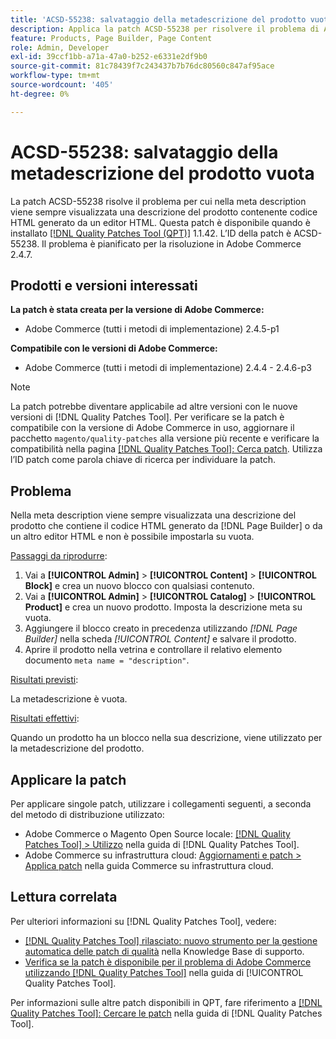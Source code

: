 ```yaml
---
title: 'ACSD-55238: salvataggio della metadescrizione del prodotto vuota'
description: Applica la patch ACSD-55238 per risolvere il problema di Adobe Commerce per cui nella meta description viene sempre visualizzata una descrizione del prodotto contenente codice HTML generato da [!DNL Page Builder] o da un altro editor HTML e non è possibile impostarla su vuota.
feature: Products, Page Builder, Page Content
role: Admin, Developer
exl-id: 39ccf1bb-a71a-47a0-b252-e6331e2df9b0
source-git-commit: 81c78439f7c243437b7b76dc80560c847af95ace
workflow-type: tm+mt
source-wordcount: '405'
ht-degree: 0%

---
```


# ACSD-55238: salvataggio della metadescrizione del prodotto vuota

La patch ACSD-55238 risolve il problema per cui nella meta description viene sempre visualizzata una descrizione del prodotto contenente codice HTML generato da un editor HTML. Questa patch è disponibile quando è installato [[!DNL Quality Patches Tool (QPT)]](https://experienceleague.adobe.com/it/docs/commerce-knowledge-base/kb/announcements/commerce-announcements/magento-quality-patches-released-new-tool-to-self-serve-quality-patches) 1.1.42. L’ID della patch è ACSD-55238. Il problema è pianificato per la risoluzione in Adobe Commerce 2.4.7.

## Prodotti e versioni interessati

**La patch è stata creata per la versione di Adobe Commerce:**

* Adobe Commerce (tutti i metodi di implementazione) 2.4.5-p1

**Compatibile con le versioni di Adobe Commerce:**

* Adobe Commerce (tutti i metodi di implementazione) 2.4.4 - 2.4.6-p3

>[!NOTE]
>
>La patch potrebbe diventare applicabile ad altre versioni con le nuove versioni di [!DNL Quality Patches Tool]. Per verificare se la patch è compatibile con la versione di Adobe Commerce in uso, aggiornare il pacchetto `magento/quality-patches` alla versione più recente e verificare la compatibilità nella pagina [[!DNL Quality Patches Tool]: Cerca patch](https://experienceleague.adobe.com/tools/commerce-quality-patches/index.html?lang=it). Utilizza l’ID patch come parola chiave di ricerca per individuare la patch.

## Problema

Nella meta description viene sempre visualizzata una descrizione del prodotto che contiene il codice HTML generato da [!DNL Page Builder] o da un altro editor HTML e non è possibile impostarla su vuota.

<u>Passaggi da riprodurre</u>:

1. Vai a **[!UICONTROL Admin]** > **[!UICONTROL Content]** > **[!UICONTROL Block]** e crea un nuovo blocco con qualsiasi contenuto.
1. Vai a **[!UICONTROL Admin]** > **[!UICONTROL Catalog]** > **[!UICONTROL Product]** e crea un nuovo prodotto. Imposta la descrizione meta su vuota.
1. Aggiungere il blocco creato in precedenza utilizzando *[!DNL Page Builder]* nella scheda *[!UICONTROL Content]* e salvare il prodotto.
1. Aprire il prodotto nella vetrina e controllare il relativo elemento documento `meta name = "description"`.

<u>Risultati previsti</u>:

La metadescrizione è vuota.

<u>Risultati effettivi</u>:

Quando un prodotto ha un blocco nella sua descrizione, viene utilizzato per la metadescrizione del prodotto.

## Applicare la patch

Per applicare singole patch, utilizzare i collegamenti seguenti, a seconda del metodo di distribuzione utilizzato:

* Adobe Commerce o Magento Open Source locale: [[!DNL Quality Patches Tool] > Utilizzo](/help/tools/quality-patches-tool/usage.md) nella guida di [!DNL Quality Patches Tool].
* Adobe Commerce su infrastruttura cloud: [Aggiornamenti e patch > Applica patch](https://experienceleague.adobe.com/docs/commerce-cloud-service/user-guide/develop/upgrade/apply-patches.html?lang=it) nella guida Commerce su infrastruttura cloud.

## Lettura correlata

Per ulteriori informazioni su [!DNL Quality Patches Tool], vedere:

* [[!DNL Quality Patches Tool] rilasciato: nuovo strumento per la gestione automatica delle patch di qualità](https://experienceleague.adobe.com/it/docs/commerce-knowledge-base/kb/announcements/commerce-announcements/magento-quality-patches-released-new-tool-to-self-serve-quality-patches) nella Knowledge Base di supporto.
* [Verifica se la patch è disponibile per il problema di Adobe Commerce utilizzando  [!DNL Quality Patches Tool]](/help/tools/quality-patches-tool/patches-available-in-qpt/check-patch-for-magento-issue-with-magento-quality-patches.md) nella guida di [!UICONTROL Quality Patches Tool].


Per informazioni sulle altre patch disponibili in QPT, fare riferimento a [[!DNL Quality Patches Tool]: Cercare le patch](https://experienceleague.adobe.com/tools/commerce-quality-patches/index.html?lang=it) nella guida di [!DNL Quality Patches Tool].

